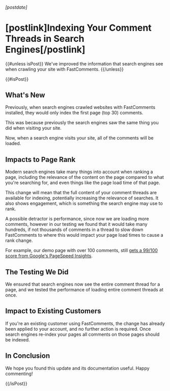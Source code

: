 ###### [postdate]
# [postlink]Indexing Your Comment Threads in Search Engines[/postlink]

{{#unless isPost}}
We've improved the information that search engines see when crawling your site with FastComments.
{{/unless}}

{{#isPost}}

## What's New

Previously, when search engines crawled websites with FastComments installed, they would only index the first page (top 30) comments.

This was because previously the search engines saw the same thing you did when visiting your site.

Now, when a search engine visits your site, all of the comments will be loaded.

## Impacts to Page Rank

Modern search engines take many things into account when ranking a page, including the relevance of the content on the page compared to what you're searching for, and even things like
the page load time of that page.

This change will mean that the full content of your comment threads are available for indexing, potentially increasing the relevance of searches. It also shows engagement, which
is something the search engine may use to rank.

A possible detractor is performance, since now we are loading more comments, however in our testing we found that it would take many hundreds, if not thousands of comments
in a thread to slow down FastComments to where this would impact your page load times to cause a rank change.

For example, our demo page with over 100 comments, still <a href="https://developers.google.com/speed/pagespeed/insights/?url=https%3A%2F%2Ffastcomments.com%2Fdemo" target="_blank">gets a 99/100 score from Google's PageSpeed Insights</a>.

## The Testing We Did

We ensured that search engines now see the entire comment thread for a page, and we tested the performance of loading entire comment threads at once.

## Impact to Existing Customers

If you're an existing customer using FastComments, the change has already been applied to your account, and no further action is required. Once search engines re-index your pages
all comments on those pages should be indexed.

## In Conclusion

We hope you found this update and its documentation useful. Happy commenting!

{{/isPost}}

